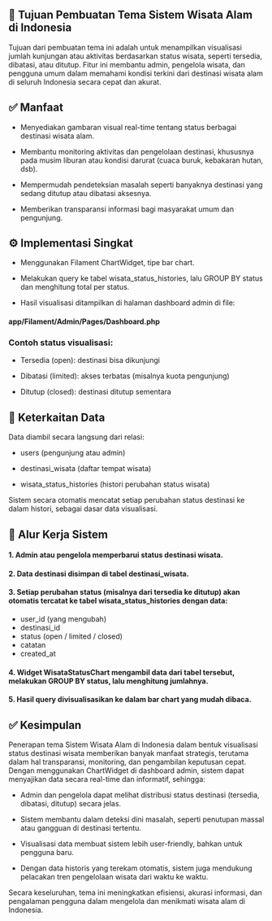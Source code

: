 ## 🎯 Tujuan Pembuatan Tema Sistem Wisata Alam di Indonesia ##
Tujuan dari pembuatan tema ini adalah untuk menampilkan visualisasi jumlah kunjungan atau aktivitas berdasarkan status wisata, seperti tersedia, dibatasi, atau ditutup. Fitur ini membantu admin, pengelola wisata, dan pengguna umum dalam memahami kondisi terkini dari destinasi wisata alam di seluruh Indonesia secara cepat dan akurat.

## ✅ Manfaat ##
- Menyediakan gambaran visual real-time tentang status berbagai destinasi wisata alam.

- Membantu monitoring aktivitas dan pengelolaan destinasi, khususnya pada musim liburan atau kondisi darurat (cuaca buruk, kebakaran hutan, dsb).

- Mempermudah pendeteksian masalah seperti banyaknya destinasi yang sedang ditutup atau dibatasi aksesnya.

- Memberikan transparansi informasi bagi masyarakat umum dan pengunjung.

## ⚙️ Implementasi Singkat ##
- Menggunakan Filament ChartWidget, tipe bar chart.

- Melakukan query ke tabel wisata_status_histories, lalu GROUP BY status dan menghitung total per status.

- Hasil visualisasi ditampilkan di halaman dashboard admin di file:
#### app/Filament/Admin/Pages/Dashboard.php ####

### Contoh status visualisasi: ###
- Tersedia (open): destinasi bisa dikunjungi

- Dibatasi (limited): akses terbatas (misalnya kuota pengunjung)

- Ditutup (closed): destinasi ditutup sementara

## 🔗 Keterkaitan Data ##
Data diambil secara langsung dari relasi:

- users (pengunjung atau admin)

- destinasi_wisata (daftar tempat wisata)

- wisata_status_histories (histori perubahan status wisata)

Sistem secara otomatis mencatat setiap perubahan status destinasi ke dalam histori, sebagai dasar data visualisasi.

## 🔄 Alur Kerja Sistem ##
#### 1. Admin atau pengelola memperbarui status destinasi wisata. ####

#### 2. Data destinasi disimpan di tabel destinasi_wisata. ####

#### 3. Setiap perubahan status (misalnya dari tersedia ke ditutup) akan otomatis tercatat ke tabel wisata_status_histories dengan data: ####
- user_id (yang mengubah)
- destinasi_id
- status (open / limited / closed)
- catatan
- created_at

#### 4. Widget WisataStatusChart mengambil data dari tabel tersebut, melakukan GROUP BY status, lalu menghitung jumlahnya. ####

#### 5. Hasil query divisualisasikan ke dalam bar chart yang mudah dibaca. ####

## ✅ Kesimpulan ##
Penerapan tema Sistem Wisata Alam di Indonesia dalam bentuk visualisasi status destinasi wisata memberikan banyak manfaat strategis, terutama dalam hal transparansi, monitoring, dan pengambilan keputusan cepat. Dengan menggunakan ChartWidget di dashboard admin, sistem dapat menyajikan data secara real-time dan informatif, sehingga:

- Admin dan pengelola dapat melihat distribusi status destinasi (tersedia, dibatasi, ditutup) secara jelas.

- Sistem membantu dalam deteksi dini masalah, seperti penutupan massal atau gangguan di destinasi tertentu.

- Visualisasi data membuat sistem lebih user-friendly, bahkan untuk pengguna baru.

- Dengan data historis yang terekam otomatis, sistem juga mendukung pelacakan tren pengelolaan wisata dari waktu ke waktu.

Secara keseluruhan, tema ini meningkatkan efisiensi, akurasi informasi, dan pengalaman pengguna dalam mengelola dan menikmati wisata alam di Indonesia.


